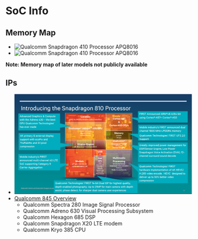 # SoC Info
## Memory Map
- ![Qualcomm Snapdragon 410 Processor APQ8016](apq8016_mmap_1.jpg)
- ![Qualcomm Snapdragon 410 Processor APQ8016](apq8016_mmap_2.jpg)

**Note: Memory map of later models not publicly available**

## IPs
- ![Qualcomm Snapdragon Overview](qc_snapdragon.png)
- [Qualcomm 845 Overview](https://www.qualcomm.com/media/documents/files/snapdragon-845-mobile-platform-product-brief.pdf)
  - Qualcomm Spectra 280 Image Signal Processor
  - Qualcomm Adreno 630 Visual Processing Subsystem
  - Qualcomm Hexagon 685 DSP
  - Qualcomm Snapdragon X20 LTE modem
  - Qualcomm Kryo 385 CPU
